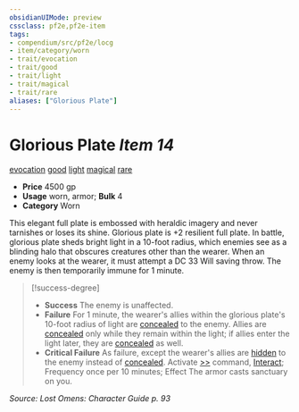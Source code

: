 ```yaml
---
obsidianUIMode: preview
cssclass: pf2e,pf2e-item
tags:
- compendium/src/pf2e/locg
- item/category/worn
- trait/evocation
- trait/good
- trait/light
- trait/magical
- trait/rare
aliases: ["Glorious Plate"]
---
```

# Glorious Plate *Item 14*  
[evocation](../../../rules/traits/evocation.md)  [good](../../../rules/traits/good.md)  [light](../../../rules/traits/light.md)  [magical](../../../rules/traits/magical.md)  [rare](../../../rules/traits/rare.md)  

- **Price** 4500 gp
- **Usage** worn, armor; **Bulk** 4
- **Category** Worn

This elegant full plate is embossed with heraldic imagery and never tarnishes or loses its shine. Glorious plate is +2 resilient full plate. In battle, glorious plate sheds bright light in a 10-foot radius, which enemies see as a blinding halo that obscures creatures other than the wearer. When an enemy looks at the wearer, it must attempt a DC 33 Will saving throw. The enemy is then temporarily immune for 1 minute.

> [!success-degree] 
> - **Success** The enemy is unaffected.
> - **Failure** For 1 minute, the wearer's allies within the glorious plate's 10-foot radius of light are [concealed](../../../rules/conditions.md#Concealed) to the enemy. Allies are [concealed](../../../rules/conditions.md#Concealed) only while they remain within the light; if allies enter the light later, they are [concealed](../../../rules/conditions.md#Concealed) as well.
> - **Critical Failure** As failure, except the wearer's allies are [hidden](../../../rules/conditions.md#Hidden) to the enemy instead of [concealed](../../../rules/conditions.md#Concealed). Activate [>>](../../../rules/core-rulebook/chapter-9-playing-the-game.md#Actions "Two-Action") command, [Interact](../../../rules/actions/interact.md); Frequency once per 10 minutes; Effect The armor casts sanctuary on you.

*Source: Lost Omens: Character Guide p. 93*